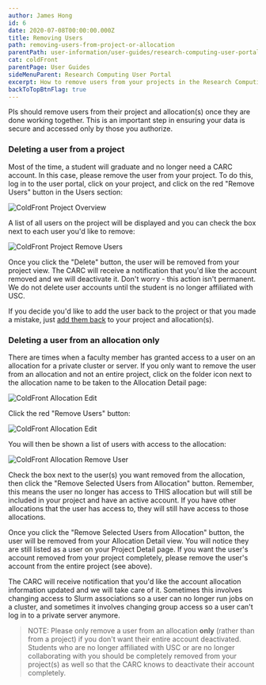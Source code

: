 ```yaml
---
author: James Hong
id: 6
date: 2020-07-08T00:00:00.000Z
title: Removing Users
path: removing-users-from-project-or-allocation
parentPath: user-information/user-guides/research-computing-user-portal
cat: coldFront
parentPage: User Guides
sideMenuParent: Research Computing User Portal
excerpt: How to remove users from your projects in the Research Computing User Portal.
backToTopBtnFlag: true
---
```


PIs should remove users from their project and allocation(s) once they are done working together. This is an important step in ensuring your data is secure and accessed only by those you authorize.  

### Deleting a user from a project

Most of the time, a student will graduate and no longer need a CARC account. In this case, please remove the user from your project. To do this, log in to the user portal, click on your project, and click on the red "Remove Users" button in the Users section:

![ColdFront Project Overview](/images/coldfront_project_overview.png)

A list of all users on the project will be displayed and you can check the box next to each user you'd like to remove:  

![ColdFront Project Remove Users](/images/coldfront_project_removeusers.jpg)

Once you click the "Delete" button, the user will be removed from your project view. The CARC will receive a notification that you'd like the account removed and we will deactivate it.  Don't worry - this action isn't permanent.  We do not delete user accounts until the student is no longer affiliated with USC.

If you decide you'd like to add the user back to the project or that you made a mistake, just [add them back](adding-users-to-project-or-allocation) to your project and allocation(s).

### Deleting a user from an allocation only

There are times when a faculty member has granted access to a user on an allocation for a private cluster or server.  If you only want to remove the user from an allocation and not an entire project, click on the folder icon next to the allocation name to be taken to the Allocation Detail page:  

![ColdFront Allocation Edit](/images/coldfront_allocation_overview.jpg)

Click the red "Remove Users" button:

![ColdFront Allocation Edit](/images/coldfront_allocation_edit.png)

You will then be shown a list of users with access to the allocation:

![ColdFront Allocation Remove User](/images/coldfront_allocation_removeuser.png)

Check the box next to the user(s) you want removed from the allocation, then click the "Remove Selected Users from Allocation" button. Remember, this means the user no longer has access to THIS allocation but will still be included in your project and have an active account. If you have other allocations that the user has access to, they will still have access to those allocations.

Once you click the "Remove Selected Users from Allocation" button, the user will be removed from your Allocation Detail view. You will notice they are still listed as a user on your Project Detail page. If you want the user's account removed from your project completely, please remove the user's account from the entire project (see above).

The CARC will receive notification that you'd like the account allocation information updated and we will take care of it. Sometimes this involves changing access to Slurm associations so a user can no longer run jobs on a cluster, and sometimes it involves changing group access so a user can't log in to a private server anymore.  

> NOTE: Please only remove a user from an allocation **only** (rather than from a project) if you don't want their entire account deactivated.  Students who are no longer affiliated with USC or are no longer collaborating with you should be completely removed from your project(s) as well so that the CARC knows to deactivate their account completely.
